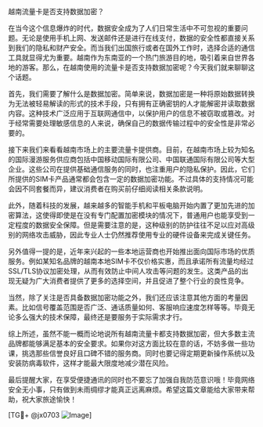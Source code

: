 越南流量卡是否支持数据加密？

在当今这个信息爆炸的时代，数据安全成为了人们日常生活中不可忽视的重要问题。无论是使用手机上网、发送邮件还是进行在线支付，数据的安全性都直接关系到我们的隐私和财产安全。而当我们出国旅行或者在国外工作时，选择合适的通信工具就显得尤为重要。越南作为东南亚的一个热门旅游目的地，吸引着来自世界各地的游客。那么，在越南使用的流量卡是否支持数据加密呢？今天我们就来聊聊这个话题。

首先，我们需要了解什么是数据加密。简单来说，数据加密是一种将原始数据转换为无法被轻易解读的形式的技术手段，只有拥有正确密钥的人才能解密并读取数据内容。这种技术广泛应用于互联网通信中，以保护用户的信息不被窃取或篡改。对于经常需要处理敏感信息的人来说，确保自己的数据传输过程中的安全性是非常必要的。

接下来我们来看看越南市场上的主要流量卡提供商。目前，在越南市场上较为知名的国际漫游服务供应商包括中国移动国际有限公司、中国联通国际有限公司等大型企业。这些公司在提供基础通信服务的同时，也注重用户的隐私保护。因此，它们所提供的SIM卡产品通常都会包含一定的数据加密功能。不过具体的支持情况可能会因不同套餐而异，建议消费者在购买前仔细阅读相关条款说明。

此外，随着科技的发展，越来越多的智能手机和平板电脑开始内置了更加先进的加密算法，这使得即使是在没有专门配置加密模块的情况下，普通用户也能享受到一定程度的数据安全保障。但是需要注意的是，这种级别的防护往往不足以应对高级别的网络攻击威胁，因此专业人士仍然推荐使用专业的硬件设备来完成关键任务。

另外值得一提的是，近年来兴起的一些本地运营商也开始推出面向国际市场的优质服务。例如某知名品牌的越南本地SIM卡不仅价格实惠，而且承诺所有流量均经过SSL/TLS协议加密处理，从而有效防止中间人攻击等问题的发生。这类产品的出现无疑为广大消费者提供了更多的选择空间，并且促进了整个行业的良性竞争。

当然，除了关注是否具备数据加密功能之外，我们还应该注意其他方面的考量因素。比如信号覆盖范围是否广泛、通话质量如何、客服响应速度怎样等等。毕竟无论多么强大的技术保障，最终还是要服务于实际需求才行。

综上所述，虽然不能一概而论地说所有越南流量卡都支持数据加密，但大多数主流品牌都能够满足基本的安全要求。如果你对这方面比较在意的话，不妨多做一些功课，挑选那些信誉良好且口碑不错的服务商。同时也要记得定期更新操作系统以及安装防病毒软件，这样才能最大限度地减少潜在风险。

最后提醒大家，在享受便捷通讯的同时也不要忘了加强自我防范意识哦！毕竟网络安全无小事，只有做到未雨绸缪才能真正远离麻烦。希望这篇文章能给大家带来帮助，祝大家旅途愉快！

[TG💪+ @jx0703 ![Image](https://github.com/user-attachments/assets/dbca1d08-cadb-493c-b0ec-ad6f7a83f270)]